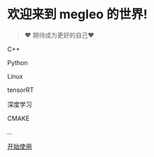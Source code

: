 <!-- _coverpage.md -->

# 欢迎来到 megleo 的世界!

> :heart: 期待成为更好的自己:heart:

 C++

Python

Linux

tensorRT

深度学习

CMAKE

*...*

[开始使用](/README.md)

